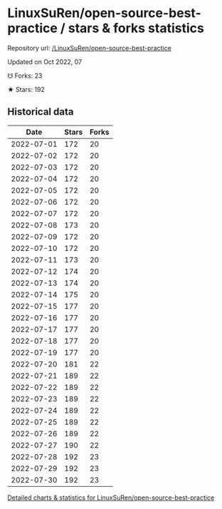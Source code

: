 # LinuxSuRen/open-source-best-practice / stars & forks statistics

Repository url: [/LinuxSuRen/open-source-best-practice](https://github.com/LinuxSuRen/open-source-best-practice)

Updated on Oct 2022, 07

☋ Forks: 23

★ Stars: 192

## Historical data
| Date | Stars | Forks |
|------|-------|-------|
| 2022-07-01 | 172 | 20 | 
| 2022-07-02 | 172 | 20 | 
| 2022-07-03 | 172 | 20 | 
| 2022-07-04 | 172 | 20 | 
| 2022-07-05 | 172 | 20 | 
| 2022-07-06 | 172 | 20 | 
| 2022-07-07 | 172 | 20 | 
| 2022-07-08 | 173 | 20 | 
| 2022-07-09 | 172 | 20 | 
| 2022-07-10 | 172 | 20 | 
| 2022-07-11 | 173 | 20 | 
| 2022-07-12 | 174 | 20 | 
| 2022-07-13 | 174 | 20 | 
| 2022-07-14 | 175 | 20 | 
| 2022-07-15 | 177 | 20 | 
| 2022-07-16 | 177 | 20 | 
| 2022-07-17 | 177 | 20 | 
| 2022-07-18 | 177 | 20 | 
| 2022-07-19 | 177 | 20 | 
| 2022-07-20 | 181 | 22 | 
| 2022-07-21 | 189 | 22 | 
| 2022-07-22 | 189 | 22 | 
| 2022-07-23 | 189 | 22 | 
| 2022-07-24 | 189 | 22 | 
| 2022-07-25 | 189 | 22 | 
| 2022-07-26 | 189 | 22 | 
| 2022-07-27 | 190 | 22 | 
| 2022-07-28 | 192 | 23 | 
| 2022-07-29 | 192 | 23 | 
| 2022-07-30 | 192 | 23 | 


[Detailed charts & statistics for LinuxSuRen/open-source-best-practice](https://reviewgithub.com/rep/LinuxSuRen/open-source-best-practice)
